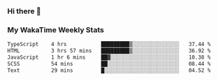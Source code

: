 ### Hi there 👋

<!--
**royschrauwen/royschrauwen** is a ✨ _special_ ✨ repository because its `README.md` (this file) appears on your GitHub profile.

Here are some ideas to get you started:

- 🔭 I’m currently working on ...
- 🌱 I’m currently learning ...
- 👯 I’m looking to collaborate on ...
- 🤔 I’m looking for help with ...
- 💬 Ask me about ...
- 📫 How to reach me: ...
- 😄 Pronouns: ...
- ⚡ Fun fact: ...
-->


### My WakaTime Weekly Stats
<!--START_SECTION:waka-->

```txt
TypeScript    4 hrs           █████████▒░░░░░░░░░░░░░░░   37.44 %
HTML          3 hrs 57 mins   █████████▒░░░░░░░░░░░░░░░   36.92 %
JavaScript    1 hr 6 mins     ██▓░░░░░░░░░░░░░░░░░░░░░░   10.38 %
SCSS          54 mins         ██░░░░░░░░░░░░░░░░░░░░░░░   08.44 %
Text          29 mins         █░░░░░░░░░░░░░░░░░░░░░░░░   04.52 %
```

<!--END_SECTION:waka-->
